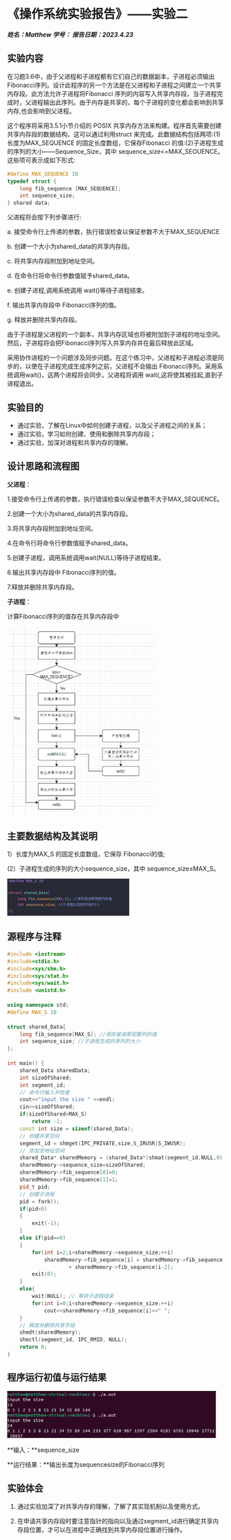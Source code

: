 # 《操作系统实验报告》——实验二

***姓名：Matthew	学号：	报告日期：2023.4.23***

## 实验内容

在习题3.6中，由于父进程和子进程都有它们自己的数据副本，子进程必须输出Fibonacci序列。设计此程序的另一个方法是在父进程和子进程之间建立一个共享内存段。此方法允许子进程将Fibonacci 序列的内容写入共享内存段，当子进程完成时，父进程输出此序列。由于内存是共享的，每个子进程的变化都会影响到共享内存,也会影响到父进程。

这个程序将采用3.5.1小节介绍的 POSIX 共享内存方法来构建。程序首先需要创建共享内存段的数据结构，这可以通过利用struct 来完成。此数据结构包括两项:(1)长度为MAX_SEQUENCE 的固定长度数组，它保存Fibonacci 的值:(2)子进程生成的序列的大小——Sequence_Size，其中 sequence_size<=MAX_SEOUENCE。这些项可表示成如下形式:

```c++
#define MAX_SEQUENCE 10
typedef struct {
	long fib_sequence [MAX_SEQUENCE];
	int sequence_size;
} shared data;
```

父进程将会按下列步骤进行:

a. 接受命令行上传递的参数，执行错误检查以保证参数不大于MAX_SEQUENCE

b. 创建一个大小为shared_data的共享内存段。

c. 将共享内存段附加到地址空间。

d. 在命令行将命令行参数值赋予shared_data。

e. 创建子进程,调用系统调用 wait()等待子进程结束。

f. 输出共享内存段中 Fibonacci序列的值。

g. 释放并删除共享内存段。

由于子进程是父进程的一个副本，共享内存区域也将被附加到子进程的地址空间。然后，子进程将会把Fibonacci序列写入共享内存并在最后释放此区域。

采用协作进程的一个问题涉及同步问题。在这个练习中，父进程和子进程必须是同步的，以使在子进程完成生成序列之前，父进程不会输出 Fibonacci序列。采用系统调用wait()，这两个进程将会同步。父进程将调用 wait(,这将使其被挂起,直到子进程退出。

## 实验目的

+ 通过实验，了解在Linux中如何创建子进程，以及父子进程之间的关系；
+ 通过实验，学习如何创建、使用和删除共享内存段；
+ 通过实验，加深对进程和共享内存的理解。

## 设计思路和流程图

**父进程**：

1.接受命令行上传递的参数，执行错误检查以保证参数不大于MAX_SEQUENCE。

2.创建一个大小为shared_data的共享内存段。

3.将共享内存段附加到地址空间。

4.在命令行将命令行参数值赋予shared_data。

5.创建子进程，调用系统调用wait(NULL)等待子进程结束。

6.输出共享内存段中 Fibonacci序列的值。

7.释放并删除共享内存段。

**子进程**：

计算Fibonacci序列的值存在共享内存段中

<img src="1.png" style="zoom: 67%;" />

## 主要数据结构及其说明

1）长度为MAX_S 的固定长度数组，它保存 Fibonacci的值;

(2）子进程生成的序列的大小sequence_size，其中 sequence_size≤MAX_S。

<img src=" 2.png" style="zoom:50%;" />

## 源程序与注释

```c++
#include <iostream>
#include<stdio.h>
#include<sys/shm.h>
#include<sys/stat.h>
#include<sys/wait.h>
#include <unistd.h>

using namespace std;
#define MAX_S 10

struct shared_Data{
    long fib_sequence[MAX_S]; //保存斐波那契数列的值
    int sequence_size; //子进程生成的序列的大小
};

int main() {
    shared_Data sharedData;
    int sizeOfShared;
    int segment_id;
    // 命令行输入并检查
    cout<<"input the size " <<endl;
    cin>>sizeOfShared;
    if(sizeOfShared>MAX_S)
        return -1;
    const int size = sizeof(shared_Data);
    // 创建共享空间
    segment_id = shmget(IPC_PRIVATE,size,S_IRUSR|S_IWUSR);
    // 添加至地址空间
    shared_Data* sharedMemory = (shared_Data*)shmat(segment_id,NULL,0);
    sharedMemory->sequence_size=sizeOfShared;
    sharedMemory->fib_sequence[0]=0;
    sharedMemory->fib_sequence[1]=1;
    pid_t pid;
    // 创建子进程
    pid = fork();
    if(pid<0)
    {
        exit(-1);
    }
    else if(pid==0)
    {
        for(int i=2;i<sharedMemory->sequence_size;++i)
            sharedMemory->fib_sequence[i] = sharedMemory->fib_sequence[i-1]
                    + sharedMemory->fib_sequence[i-2];
        exit(0);
    }
    else{
        wait(NULL); // 等待子进程结束
        for(int i=0;i<sharedMemory->sequence_size;++i)
            cout<<sharedMemory->fib_sequence[i]<<" ";
    }
    // 释放并删除共享字段
    shmdt(sharedMemory);
    shmctl(segment_id, IPC_RMID, NULL);
    return 0;
}
```

## 程序运行初值与运行结果

<img src="3.png" style="zoom: 67%;" />

**输入：**sequence_size

**运行结果：**输出长度为sequencesize的Fibonacci序列

## 实验体会

1. 通过实验加深了对共享内存的理解，了解了其实现机制以及使用方式。

2. 在申请共享内存段时要注意指针的指向以及通过segment_id进行确定共享内存段位置，才可以在进程中正确找到共享内存段位置进行操作。

   
